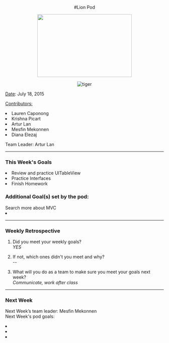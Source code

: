 <center>


#Lion Pod

<img src="http://images6.fanpop.com/image/photos/36100000/Lion-cubs-image-lion-cubs-36139556-2000-1333.jpg" width="300px" height="200px">

![tiger](http://media0.giphy.com/media/nnnFdDnnAJaM0/giphy.gif)
</center>

<u>Date</u>: July 18, 2015

<u>Contributors:</u>


<li>Lauren Caponong
<li>Krishna Picart
<li>Artur Lan
<li>Mesfin Mekonnen
<li>Diana Elezaj

Team Leader: Artur Lan

<hr>

<h3>This Week's Goals</h3>

<li>Review and practice UITableView
<li>Practice Interfaces
<li>Finish Homework



<h3>Additional Goal(s) set by the pod:</h3>
Search more about MVC
<li>

<hr>

<h3>Weekly Retrospective</h3>

1. Did you meet your weekly goals? <br>
<i>YES</i>

2. If not, which ones didn't you meet and why? <br>
<i>--</i>


3. What will you do as a team to make sure you meet your goals next week? <br>
<i>Communicate, work after class</i>

<hr>

<h3>Next Week</h3>

Next Week’s team leader: Mesfin Mekonnen <br>
Next Week's pod goals:
<li>
<li>
<li>

